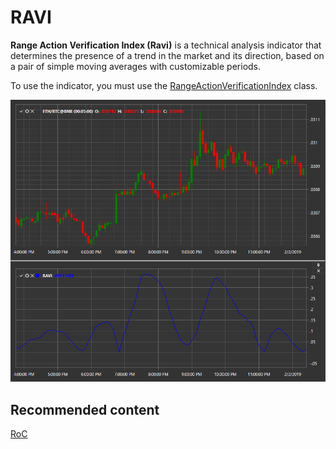 # RAVI

**Range Action Verification Index (Ravi)** is a technical analysis indicator that determines the presence of a trend in the market and its direction, based on a pair of simple moving averages with customizable periods. 

To use the indicator, you must use the [RangeActionVerificationIndex](xref:StockSharp.Algo.Indicators.RangeActionVerificationIndex) class. 

![IndicatorRangeActionVerificationIndex](../../../../images/indicatorrangeactionverificationindex.png)

## Recommended content

[RoC](roc.md)
